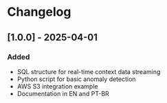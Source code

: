  
# Changelog

## [1.0.0] - 2025-04-01
### Added
- SQL structure for real-time context data streaming
- Python script for basic anomaly detection
- AWS S3 integration example
- Documentation in EN and PT-BR
